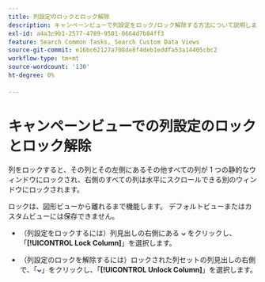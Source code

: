 ```yaml
---
title: 列設定のロックとロック解除
description: キャンペーンビューで列設定をロック/ロック解除する方法について説明します。
exl-id: a4a3c9b1-2577-4789-9501-0664d7b84ff3
feature: Search Common Tasks, Search Custom Data Views
source-git-commit: e16bc62127a708de8f4deb1eddfa53a14405cbc2
workflow-type: tm+mt
source-wordcount: '130'
ht-degree: 0%

---
```


# キャンペーンビューでの列設定のロックとロック解除

列をロックすると、その列とその左側にあるその他すべての列が 1 つの静的なウィンドウにロックされ、右側のすべての列は水平にスクロールできる別のウィンドウにロックされます。

ロックは、図形ビューから離れるまで機能します。 デフォルトビューまたはカスタムビューには保存できません。

* （列設定をロックするには）列見出しの右側にある ![ 下矢印 ](/help/search-social-commerce/assets/arrow-down-dropdown.png " 下矢印 ") をクリックし、「**[!UICONTROL Lock Column]**」を選択します。

* （列設定のロックを解除するには）ロックされた列セットの列見出しの右側で、「![ 下向き矢印 ](/help/search-social-commerce/assets/arrow-down-dropdown.png " 下向き矢印 ")」をクリックし、「**[!UICONTROL Unlock Column]**」を選択します。

